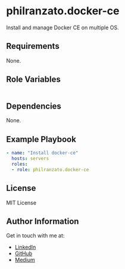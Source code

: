 philranzato.docker-ce
=========

Install and manage Docker CE on multiple OS.

Requirements
------------

None.

Role Variables
--------------

```yaml
```

Dependencies
------------

None.

Example Playbook
----------------

```yaml
- name: "Install docker-ce"
  hosts: servers
  roles:
  - role: philranzato.docker-ce
```

License
-------

MIT License

Author Information
------------------

Get in touch with me at:
- [LinkedIn](www.linkedin.com/in/phil-ranzato-47b8bb194)
- [GitHub](https://github.com/PhilRanzato)
- [Medium](https://medium.com/@philranzato)
